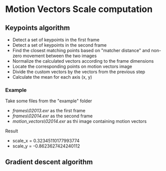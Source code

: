 # Motion Vectors Scale computation

## Keypoints algorithm

- Detect a set of keypoints in the first frame
- Detect a set of keypoints in the second frame
- Find the closest matching points based on "matcher distance" and non-zero movement between the two images
- Normalize the calculated vectors according to the frame dimensions
- Locate the corresponding points on motion vectors image
- Divide the custom vectors by the vectors from the previous step
- Calculate the mean for each axis (x, y)

### Example
Take some files from the "example" folder
- *frames\02013.exr* as the first frame
- *frames\02014.exr* as the second frame
- *motion_vectors\02014.exr* as thi image containing motion vectors

Result
- scale_x = 0.32345110177993774
- scale_y = -0.8623627424240112

## Gradient descent algorithm
